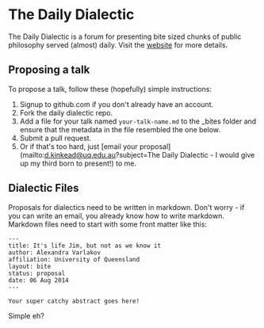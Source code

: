 # The Daily Dialectic

The Daily Dialectic is a forum for presenting bite sized chunks of public philosophy served (almost) daily.  Visit the [website](http://dave.kinkead.com.au/dailydialectic) for more details.

## Proposing a talk

To propose a talk, follow these (hopefully) simple instructions:

1. Signup to github.com if you don't already have an account.
2. Fork the daily dialectic repo.
3. Add a file for your talk named `your-talk-name.md` to the _bites folder and ensure that the metadata in the file resembled the one below.
4. Submit a pull request.
5. Or if that's too hard, just [email your proposal](mailto:d.kinkead@uq.edu.au?subject=The Daily Dialectic - I would give up my third born to present!) to me.

## Dialectic Files

Proposals for dialectics need to be written in markdown. Don't worry - if you can write an email, you already know how to write markdown.  Markdown files need to start with some front matter like this:

    ---
    title: It's life Jim, but not as we know it
    author: Alexandra Varlakov
    affiliation: University of Queensland
    layout: bite
    status: proposal
    date: 06 Aug 2014
    ---
    
    Your super catchy abstract goes here!
    
Simple eh?